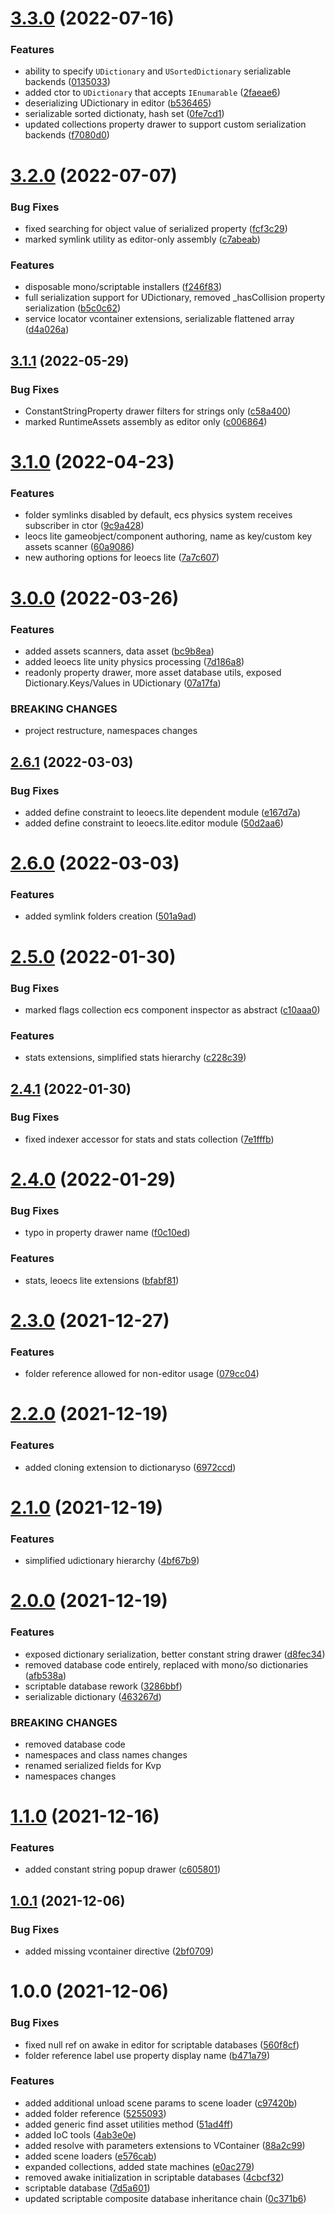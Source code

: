 # [3.3.0](https://github.com/dre0dru/Shared.Sources/compare/v3.2.0...v3.3.0) (2022-07-16)


### Features

* ability to specify `UDictionary` and `USortedDictionary` serializable backends ([0135033](https://github.com/dre0dru/Shared.Sources/commit/013503340e75e90c097c40e18c05467bf957a613))
* added ctor to `UDictionary` that accepts `IEnumarable` ([2faeae6](https://github.com/dre0dru/Shared.Sources/commit/2faeae65728a0fa9173e8d5ba840d9ab24b46e20))
* deserializing UDictionary in editor ([b536465](https://github.com/dre0dru/Shared.Sources/commit/b5364650df3b604704eab5d0a52bb325b49616f7))
* serializable sorted dictionaty, hash set ([0fe7cd1](https://github.com/dre0dru/Shared.Sources/commit/0fe7cd18990c2bc08590b497a08bc993f89059e2))
* updated collections property drawer to support custom serialization backends ([f7080d0](https://github.com/dre0dru/Shared.Sources/commit/f7080d06f0cc6fbde7f6b9b5d2200fe2499e2bd3))

# [3.2.0](https://github.com/dre0dru/Shared.Sources/compare/v3.1.1...v3.2.0) (2022-07-07)


### Bug Fixes

* fixed searching for object value of serialized property ([fcf3c29](https://github.com/dre0dru/Shared.Sources/commit/fcf3c293aae98a3cc9ee4f2407fa23b466334c90))
* marked symlink utility as editor-only assembly ([c7abeab](https://github.com/dre0dru/Shared.Sources/commit/c7abeabd0319ccff66377aa5167d95e35539d174))


### Features

* disposable mono/scriptable installers ([f246f83](https://github.com/dre0dru/Shared.Sources/commit/f246f83c3f34f8ec22bafee2c80c9db4e542344e))
* full serialization support for UDictionary, removed _hasCollision property serialization ([b5c0c62](https://github.com/dre0dru/Shared.Sources/commit/b5c0c629c23b3c424032b08761ab217417924144))
* service locator vcontainer extensions, serializable flattened array ([d4a026a](https://github.com/dre0dru/Shared.Sources/commit/d4a026a67242f19a63277e922fdfd6c44b0e9a9b))

## [3.1.1](https://github.com/dre0dru/Shared.Sources/compare/v3.1.0...v3.1.1) (2022-05-29)


### Bug Fixes

* ConstantStringProperty drawer filters for strings only ([c58a400](https://github.com/dre0dru/Shared.Sources/commit/c58a4006d3e601e91391d4a531a5371f16665b42))
* marked RuntimeAssets assembly as editor only ([c006864](https://github.com/dre0dru/Shared.Sources/commit/c0068642fec2db6972138656d4219d3a12f05ff4))

# [3.1.0](https://github.com/dre0dru/Shared.Sources/compare/v3.0.0...v3.1.0) (2022-04-23)


### Features

* folder symlinks disabled by default, ecs physics system receives subscriber in ctor ([9c9a428](https://github.com/dre0dru/Shared.Sources/commit/9c9a4282aa47adf8add7cc1211d7780aecd946dc))
* leocs lite gameobject/component authoring, name as key/custom key assets scanner ([60a9086](https://github.com/dre0dru/Shared.Sources/commit/60a9086d08bb6aa3e0339a37871d2defcb0908ca))
* new authoring options for leoecs lite ([7a7c607](https://github.com/dre0dru/Shared.Sources/commit/7a7c607c7e5c3fd12e0dd42e049eddd78645e2f4))

# [3.0.0](https://github.com/dre0dru/Shared.Sources/compare/v2.6.1...v3.0.0) (2022-03-26)


### Features

* added assets scanners, data asset ([bc9b8ea](https://github.com/dre0dru/Shared.Sources/commit/bc9b8ea6ca21c9cf8c891e1215e0a1c3300d840b))
* added leoecs lite unity physics processing ([7d186a8](https://github.com/dre0dru/Shared.Sources/commit/7d186a8354cb0ad32bb57ee8aed68e0ebb454a2e))
* readonly property drawer, more asset database utils, exposed Dictionary.Keys/Values in UDictionary ([07a17fa](https://github.com/dre0dru/Shared.Sources/commit/07a17fa4b955af13e562294f35926ebb9bd5986e))


### BREAKING CHANGES

* project restructure, namespaces changes

## [2.6.1](https://github.com/dre0dru/Shared.Sources/compare/v2.6.0...v2.6.1) (2022-03-03)


### Bug Fixes

* added define constraint to leoecs.lite dependent module ([e167d7a](https://github.com/dre0dru/Shared.Sources/commit/e167d7ad6d4b49bf8e824cb7c55d5a00fa9c753e))
* added define constraint to leoecs.lite.editor module ([50d2aa6](https://github.com/dre0dru/Shared.Sources/commit/50d2aa6a0c089f364f190c4efdf9254983e4f416))

# [2.6.0](https://github.com/dre0dru/Shared.Sources/compare/v2.5.0...v2.6.0) (2022-03-03)


### Features

* added symlink folders creation ([501a9ad](https://github.com/dre0dru/Shared.Sources/commit/501a9adcd18e1a7abf28cfa8df8d43ee5aa77544))

# [2.5.0](https://github.com/dre0dru/Shared.Sources/compare/v2.4.1...v2.5.0) (2022-01-30)


### Bug Fixes

* marked flags collection ecs component inspector as abstract ([c10aaa0](https://github.com/dre0dru/Shared.Sources/commit/c10aaa0330cfc4adf91936c47ff92b8769296dbd))


### Features

* stats extensions, simplified stats hierarchy ([c228c39](https://github.com/dre0dru/Shared.Sources/commit/c228c39aa7c6c42f9d0e02a457723305c89107ab))

## [2.4.1](https://github.com/dre0dru/Shared.Sources/compare/v2.4.0...v2.4.1) (2022-01-30)


### Bug Fixes

* fixed indexer accessor for stats and stats collection ([7e1fffb](https://github.com/dre0dru/Shared.Sources/commit/7e1fffb3472ab9d07985a717a1e2b78f62a34d54))

# [2.4.0](https://github.com/dre0dru/Shared.Sources/compare/v2.3.0...v2.4.0) (2022-01-29)


### Bug Fixes

* typo in property drawer name ([f0c10ed](https://github.com/dre0dru/Shared.Sources/commit/f0c10ed8531c306b997a4671addcb3ffd1ef1d78))


### Features

* stats, leoecs lite extensions ([bfabf81](https://github.com/dre0dru/Shared.Sources/commit/bfabf81be5fbc94ed302e43b1e3877e0fa7d043a))

# [2.3.0](https://github.com/dre0dru/Shared.Sources/compare/v2.2.0...v2.3.0) (2021-12-27)


### Features

* folder reference allowed for non-editor usage ([079cc04](https://github.com/dre0dru/Shared.Sources/commit/079cc042aa1e22dcc3e8383b78d17a5c60a45309))

# [2.2.0](https://github.com/dre0dru/Shared.Sources/compare/v2.1.0...v2.2.0) (2021-12-19)


### Features

* added cloning extension to dictionaryso ([6972ccd](https://github.com/dre0dru/Shared.Sources/commit/6972ccd8d1276b1f8aa0a306fed7aa996e5884e7))

# [2.1.0](https://github.com/dre0dru/Shared.Sources/compare/v2.0.0...v2.1.0) (2021-12-19)


### Features

* simplified udictionary hierarchy ([4bf67b9](https://github.com/dre0dru/Shared.Sources/commit/4bf67b98764900d3c2d813f66a94e37451b7b5b4))

# [2.0.0](https://github.com/dre0dru/Shared.Sources/compare/v1.1.0...v2.0.0) (2021-12-19)


### Features

* exposed dictionary serialization, better constant string drawer ([d8fec34](https://github.com/dre0dru/Shared.Sources/commit/d8fec340abadfb34f6de6e2a855d92316a596fb2))
* removed database code entirely, replaced with mono/so dictionaries ([afb538a](https://github.com/dre0dru/Shared.Sources/commit/afb538a91f6533d805d3877fd81632c7e9b49dab))
* scriptable database rework ([3286bbf](https://github.com/dre0dru/Shared.Sources/commit/3286bbfbb259d9ee235e3dee1b6dc92e376a38c4))
* serializable dictionary ([463267d](https://github.com/dre0dru/Shared.Sources/commit/463267d5a2cca03d3762e750f2a3f95d18ccdbe6))


### BREAKING CHANGES

* removed database code
* namespaces and class names changes
* renamed serialized fields for Kvp
* namespaces changes

# [1.1.0](https://github.com/dre0dru/Shared.Sources/compare/v1.0.1...v1.1.0) (2021-12-16)


### Features

* added constant string popup drawer ([c605801](https://github.com/dre0dru/Shared.Sources/commit/c605801fd00cb5e16ba7cfefc5942bd004afb49e))

## [1.0.1](https://github.com/dre0dru/Shared.Sources/compare/v1.0.0...v1.0.1) (2021-12-06)


### Bug Fixes

* added missing vcontainer directive ([2bf0709](https://github.com/dre0dru/Shared.Sources/commit/2bf07098c4438266535989dcf28e22990de3431d))

# 1.0.0 (2021-12-06)


### Bug Fixes

* fixed null ref on awake in editor for scriptable databases ([560f8cf](https://github.com/dre0dru/Shared.Sources/commit/560f8cf8e8863ffb17112f1b1a35160bae1d128b))
* folder reference label use property display name ([b471a79](https://github.com/dre0dru/Shared.Sources/commit/b471a7928c117dcfff9901001d98323a4a67f056))


### Features

* added additional unload scene params to scene loader ([c97420b](https://github.com/dre0dru/Shared.Sources/commit/c97420b7d3abc3fc4bd86b847af861ea985a8a2f))
* added folder reference ([5255093](https://github.com/dre0dru/Shared.Sources/commit/5255093a8e6a72749567c1909044c19e323d7917))
* added generic find asset utilities method ([51ad4ff](https://github.com/dre0dru/Shared.Sources/commit/51ad4ff10ae2dd085cf84f341270213961654d0a))
* added IoC tools ([4ab3e0e](https://github.com/dre0dru/Shared.Sources/commit/4ab3e0e349e8426e8bc00b88f28380803fc48c88))
* added resolve with parameters extensions to VContainer ([88a2c99](https://github.com/dre0dru/Shared.Sources/commit/88a2c99c4a694190905bdf2fab9250009db072ca))
* added scene loaders ([e576cab](https://github.com/dre0dru/Shared.Sources/commit/e576cabf550586c268b9bdfb6fa3b31cbb89d983))
* expanded collections, added state machines ([e0ac279](https://github.com/dre0dru/Shared.Sources/commit/e0ac27918648da7176cbfa2bda72b6bf22ba3428))
* removed awake initialization in scriptable databases ([4cbcf32](https://github.com/dre0dru/Shared.Sources/commit/4cbcf32bf8cb9f7131c6f6f0f077d1b8937deb02))
* scriptable database ([7d5a601](https://github.com/dre0dru/Shared.Sources/commit/7d5a60153c197da19655661a4c79556f6d951dc5))
* updated scriptable composite database inheritance chain ([0c371b6](https://github.com/dre0dru/Shared.Sources/commit/0c371b65f772f006322696c5947ccb6737f37529))
